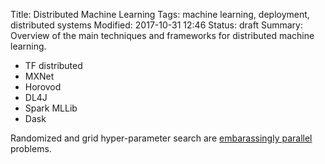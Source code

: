 Title: Distributed Machine Learning
Tags: machine learning, deployment, distributed systems
Modified: 2017-10-31 12:46
Status: draft
Summary: Overview of the main techniques and frameworks for distributed machine learning.

* TF distributed
* MXNet
* Horovod
* DL4J
* Spark MLLib
* Dask

Randomized and grid hyper-parameter search are
[embarassingly parallel](https://en.wikipedia.org/wiki/Embarrassingly_parallel) problems.